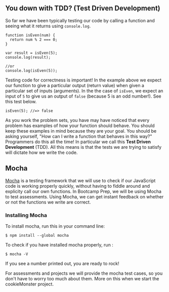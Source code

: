 ## You down with TDD? (Test Driven Development)

So far we have been typically testing our code by calling a function and seeing what it returns using `console.log`.

```
function isEven(num) {
  return num % 2 === 0;
}

var result = isEven(5);
console.log(result);

//or
console.log(isEven(5));

```

Testing code for correctness is important! In the example above we expect our function to give a particular output (return value) when given
a particular set of inputs (arguments). In the the case of `isEven`, we expect an input of `5` to give us an output of `false` (because 5 is
an odd number!). See this test below.
```
isEven(5); //=> false
```

As you work the problem sets, you have may have noticed that every problem has examples of how your function should behave. You should
keep these examples in mind because they are your goal. You should be asking yourself, "How can I write a function that behaves in this way?"
Programmers do this all the time! In particular we call this **Test Driven Development** (TDD). All this means is that the tests we are trying 
to satisfy will dictate how we write the code.

## Mocha
[Mocha](https://mochajs.org/) is a testing framework that we will use to check if our JavaScript code is working properly quickly, without having to
fiddle around and explicity call our own functions. In Bootcamp Prep, we will be using Mocha to test assessments. Using Mocha, we can get
instant feedback on whether or not the functions we write are correct.

### Installing Mocha

To install mocha, run this in your command line:

```
$ npm install --global mocha
```


To check if you have installed mocha properly, run :
```
$ mocha -V
```
If you see a number printed out, you are ready to rock!

For assessments and projects we will provide the mocha test cases, so you don't have to worry too much about them. More on this when we start
the cookieMonster project.



